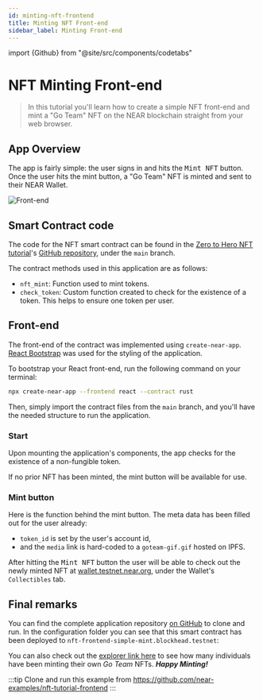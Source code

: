 ```yaml
---
id: minting-nft-frontend
title: Minting NFT Front-end
sidebar_label: Minting Front-end
---
```

import {Github} from "@site/src/components/codetabs"

# NFT Minting Front-end

> In this tutorial you'll learn how to create a simple NFT front-end and mint a "Go Team" NFT on the NEAR blockchain straight from your web browser.

## App Overview

The app is fairly simple: the user signs in and hits the <kbd>Mint NFT</kbd> button. Once the user hits the mint button, a "Go Team" NFT is minted and sent to their NEAR Wallet.

![Front-end](/docs/assets/nfts/nft-mint-frontend.png)

## Smart Contract code

The code for the NFT smart contract can be found in the [Zero to Hero NFT tutorial](/tutorials/nfts/introduction)'s  [GitHub repository](https://github.com/near-examples/nft-tutorial/tree/main/nft-contract/src), under the `main` branch.

The contract methods used in this application are as follows:

- `nft_mint`: Function used to mint tokens.
- `check_token`: Custom function created to check for the existence of a token. This helps to ensure one token per user.

## Front-end

The front-end of the contract was implemented using `create-near-app`. [React Bootstrap](https://react-bootstrap.github.io/) was used for the styling of the application.

To bootstrap your React front-end, run the following command on your terminal:

```sh
npx create-near-app --frontend react --contract rust
```

Then, simply import the contract files from the `main` branch, and you'll have the needed structure to run the application.

### Start

Upon mounting the application's components, the app checks for the existence of a non-fungible token.

<Github language="js" start="24" end="46" url="https://github.com/near-examples/nft-tutorial-frontend/blob/master/src/App.js" />

If no prior NFT has been minted, the mint button will be available for use.

### Mint button

Here is the function behind the mint button. The meta data has been filled out for the user already:

- `token_id` is set by the user's account id,
- and the `media` link is hard-coded to a `goteam-gif.gif` hosted on IPFS.

<Github language="js" start="7" end="23" url="https://github.com/near-examples/nft-tutorial-frontend/blob/master/src/Components/MintingTool.js" />

After hitting the <kbd>Mint NFT</kbd> button the user will be able to check out the newly minted NFT at [wallet.testnet.near.org](https://testnet.mynearwallet.com//?tab=collectibles), under the Wallet's `Collectibles` tab.

## Final remarks

You can find the complete application repository [on GitHub](https://github.com/near-examples/nft-tutorial-frontend) to clone and run.
In the configuration folder you can see that this smart contract has been deployed to `nft-frontend-simple-mint.blockhead.testnet`:

<Github language="js" start="1" end="2" url="https://github.com/near-examples/nft-tutorial-frontend/blob/master/src/config.js" />

You can also check out the [explorer link here](https://explorer.testnet.near.org/accounts/nft-frontend-simple-mint.blockhead.testnet) to see how many individuals have been minting their own _Go Team_ NFTs. _**Happy Minting!**_

:::tip
Clone and run this example from https://github.com/near-examples/nft-tutorial-frontend
:::

